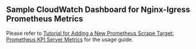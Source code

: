 ## Sample CloudWatch Dashboard for Nginx-Igress Prometheus Metrics
Please refer to [Tutorial for Adding a New Prometheus Scrape Target: Prometheus KPI Server Metrics](https://docs.aws.amazon.com/AmazonCloudWatch/latest/monitoring/ContainerInsights-Prometheus-Setup-configure.html) for the usage guide.